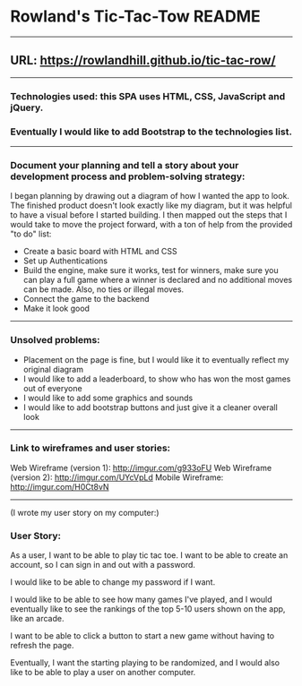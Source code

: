 # Rowland's Tic-Tac-Tow README

---

## URL: https://rowlandhill.github.io/tic-tac-row/

---

### Technologies used: this SPA uses HTML, CSS, JavaScript and jQuery.
### Eventually I would like to add Bootstrap to the technologies list.

---

### Document your planning and tell a story about your development process and problem-solving strategy:
I began planning by drawing out a diagram of how I wanted the app to look.  The finished product doesn't look exactly like my diagram, but
it was helpful to have a visual before I started building.
I then mapped out the steps that I would take to move the project forward, with a ton of help
from the provided "to do" list:
- Create a basic board with HTML and CSS
- Set up Authentications
- Build the engine, make sure it works, test for winners, make sure you can play a full game where a winner is declared
and no additional moves can be made.  Also, no ties or illegal moves.
- Connect the game to the backend
- Make it look good

---

### Unsolved problems:
- Placement on the page is fine, but I would like it to eventually reflect my original diagram
- I would like to add a leaderboard, to show who has won the most games out of everyone
- I would like to add some graphics and sounds
- I would like to add bootstrap buttons and just give it a cleaner overall look

---

### Link to wireframes and user stories:
Web Wireframe (version 1): http://imgur.com/g933oFU
Web Wireframe (version 2): http://imgur.com/UYcVpLd
Mobile Wireframe: http://imgur.com/H0Ct8vN

---

(I wrote my user story on my computer:)

### User Story:

As a user, I want to be able to play tic tac toe.  I want to be able to create an account, so I can sign
in and out with a password.

I would like to be able to change my password if I want.

I would like to be able to see how many games I've played, and I would eventually like to see the rankings of the top 5-10
users shown on the app, like an arcade.

I want to be able to click a button to start a new game without having to refresh the page.

Eventually, I want the starting playing to be randomized, and I would also like to be able to play
a user on another computer.
